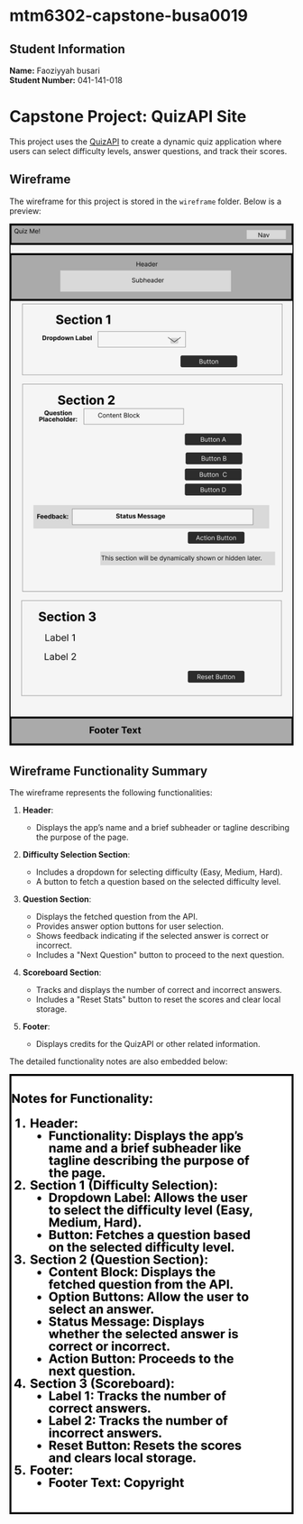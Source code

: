 # mtm6302-capstone-busa0019


## Student Information
**Name:** Faoziyyah busari  
**Student Number:** 041-141-018 

 # Capstone Project: QuizAPI Site
This project uses the [QuizAPI](https://quizapi.io) to create a dynamic quiz application where users can select difficulty levels, answer questions, and track their scores.


## Wireframe
The wireframe for this project is stored in the `wireframe` folder. Below is a preview:

![Wireframe](./wireframe/low-fi-wireframe.jpg)

## Wireframe Functionality Summary
The wireframe represents the following functionalities:

1. **Header**:
   - Displays the app’s name and a brief subheader or tagline describing the purpose of the page.

2. **Difficulty Selection Section**:
   - Includes a dropdown for selecting difficulty (Easy, Medium, Hard).
   - A button to fetch a question based on the selected difficulty level.

3. **Question Section**:
   - Displays the fetched question from the API.
   - Provides answer option buttons for user selection.
   - Shows feedback indicating if the selected answer is correct or incorrect.
   - Includes a "Next Question" button to proceed to the next question.

4. **Scoreboard Section**:
   - Tracks and displays the number of correct and incorrect answers.
   - Includes a "Reset Stats" button to reset the scores and clear local storage.

5. **Footer**:
   - Displays credits for the QuizAPI or other related information.

The detailed functionality notes are also embedded below:

![Wireframe Functionality Notes](./wireframe/low-fi-notes.jpg)

